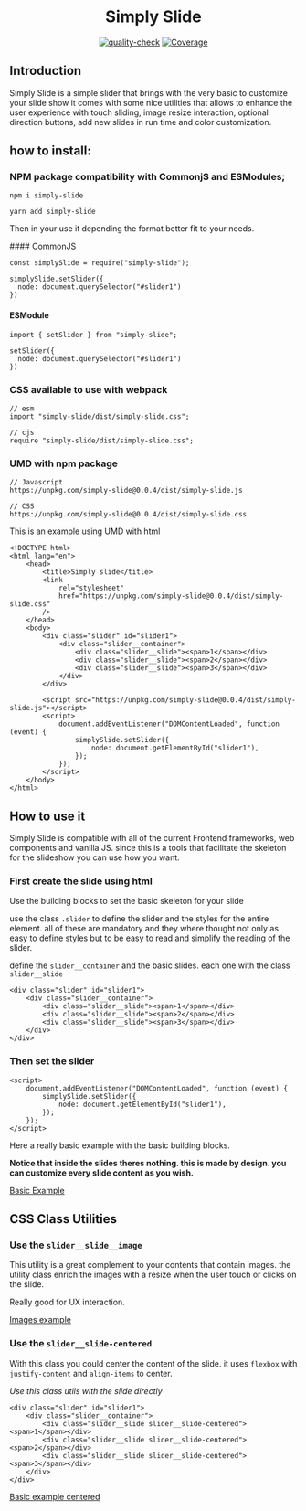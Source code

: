<h1 align="center">Simply Slide</h1>

<p align="center">
<a href="https://github.com/luigi055/slimply-slide/actions/workflows/quality-check.yaml"><img src="https://github.com/luigi055/slimply-slide/actions/workflows/quality-check.yaml/badge.svg" alt="quality-check"></a>
<a href="https://github.com/luigi055/slimply-slide/actions/workflows/coverage.yaml"><img src="https://github.com/luigi055/slimply-slide/actions/workflows/coverage.yaml/badge.svg?branch=feature%2Fgithub-action-coverage" alt="Coverage"></a>
</p>

## Introduction

Simply Slide is a simple slider that brings with the very basic to customize your slide show it comes with some nice utilities that allows to enhance the user experience with touch sliding, image resize interaction, optional direction buttons, add new slides in run time and color customization.

## how to install:

### NPM package compatibility with CommonjS and ESModules;

```
npm i simply-slide

yarn add simply-slide
```

Then in your use it depending the format better fit to your needs.

#### CommonJS

```
const simplySlide = require("simply-slide");

simplySlide.setSlider({
  node: document.querySelector("#slider1")
})

```

#### ESModule

```
import { setSlider } from "simply-slide";

setSlider({
  node: document.querySelector("#slider1")
})
```

### CSS available to use with webpack

```
// esm
import "simply-slide/dist/simply-slide.css";

// cjs
require "simply-slide/dist/simply-slide.css";
```

### UMD with npm package

```
// Javascript
https://unpkg.com/simply-slide@0.0.4/dist/simply-slide.js

// CSS
https://unpkg.com/simply-slide@0.0.4/dist/simply-slide.css
```

This is an example using UMD with html

```
<!DOCTYPE html>
<html lang="en">
	<head>
		<title>Simply slide</title>
		<link
			rel="stylesheet"
			href="https://unpkg.com/simply-slide@0.0.4/dist/simply-slide.css"
		/>
	</head>
	<body>
		<div class="slider" id="slider1">
			<div class="slider__container">
				<div class="slider__slide"><span>1</span></div>
				<div class="slider__slide"><span>2</span></div>
				<div class="slider__slide"><span>3</span></div>
			</div>
		</div>

		<script src="https://unpkg.com/simply-slide@0.0.4/dist/simply-slide.js"></script>
		<script>
			document.addEventListener("DOMContentLoaded", function (event) {
				simplySlide.setSlider({
					node: document.getElementById("slider1"),
				});
			});
		</script>
	</body>
</html>
```

## How to use it

Simply Slide is compatible with all of the current Frontend frameworks, web components and vanilla JS. since this is a tools that facilitate the skeleton for the slideshow you can use how you want.

### First create the slide using html

Use the building blocks to set the basic skeleton for your slide

use the class `.slider` to define the slider and the styles for the entire element. all of these are mandatory and they where thought not only as easy to define styles but to be easy to read and simplify the reading of the slider.

define the `slider__container` and the basic slides. each one with the class `slider__slide`

```
<div class="slider" id="slider1">
	<div class="slider__container">
		<div class="slider__slide"><span>1</span></div>
		<div class="slider__slide"><span>2</span></div>
		<div class="slider__slide"><span>3</span></div>
	</div>
</div>
```

### Then set the slider

```
<script>
	document.addEventListener("DOMContentLoaded", function (event) {
		simplySlide.setSlider({
			node: document.getElementById("slider1"),
		});
	});
</script>
```

Here a really basic example with the basic building blocks.

**Notice that inside the slides theres nothing. this is made by design. you can customize every slide content as you wish.**

[Basic Example](https://simply-slide.surge.sh/basic.html)

## CSS Class Utilities

### Use the `slider__slide__image`

This utility is a great complement to your contents that contain images.
the utility class enrich the images with a resize when the user touch or clicks on the slide.

Really good for UX interaction.

[Images example](https://simply-slide.surge.sh/images-example.html)

### Use the `slider__slide-centered`

With this class you could center the content of the slide. it uses `flexbox` with `justify-content` and `align-items` to center.

_Use this class utils with the slide directly_

```
<div class="slider" id="slider1">
	<div class="slider__container">
		<div class="slider__slide slider__slide-centered"><span>1</span></div>
		<div class="slider__slide slider__slide-centered"><span>2</span></div>
		<div class="slider__slide slider__slide-centered"><span>3</span></div>
	</div>
</div>
```

[Basic example centered](https://simply-slide.surge.sh/basic-centered.html)
